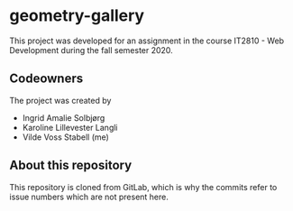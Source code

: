 # geometry-gallery
This project was developed for an assignment in the course IT2810 - Web Development during the fall semester 2020.

## Codeowners
The project was created by 
- Ingrid Amalie Solbjørg
- Karoline Lillevester Langli
- Vilde Voss Stabell (me)

## About this repository 
This repository is cloned from GitLab, which is why the commits refer to issue numbers which are not present here.
